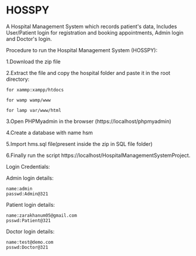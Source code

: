 # HOSSPY
A Hospital Management System which records patient's data, Includes User/Patient login for registration and booking appointments, Admin login and Doctor's login.

Procedure to run the Hospital Management System (HOSSPY): 

1.Download the zip file  

2.Extract the file and copy the hospital folder and paste it in the root directory:
  
    for xammp:xampp/htdocs
  
    for wamp wamp/www
  
    for lamp var/www/html
  
3.Open PHPMyadmin in the browser
(https://localhost/phpmyadmin)

4.Create a database with name hsm

5.Import hms.sql file(present inside the zip in SQL file folder)

6.Finally run the script https://localhost/HospitalManagementSystemProject. 
  
  Login Credentials:
  
  Admin login details:
  
    name:admin
    passwd:Admin@321
    
  Patient login details:
  
    name:zarakhanum05@gmail.com
    psswd:Patient@321
    
  Doctor login details:
  
    name:test@demo.com
    psswd:Doctor@321
